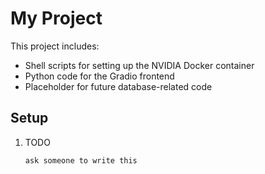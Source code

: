 # My Project

This project includes:

- Shell scripts for setting up the NVIDIA Docker container
- Python code for the Gradio frontend
- Placeholder for future database-related code

## Setup

1. TODO
   ```sh
   ask someone to write this 

